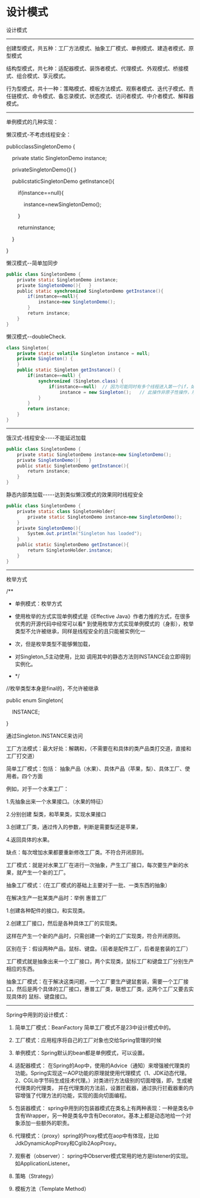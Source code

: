 # 设计模式

设计模式

---

创建型模式，共五种：工厂方法模式、抽象工厂模式、单例模式、建造者模式、原型模式

结构型模式，共七种：适配器模式、装饰者模式、代理模式、外观模式、桥接模式、组合模式、享元模式。

行为型模式，共十一种：策略模式、模板方法模式、观察者模式、迭代子模式、责任链模式、命令模式、备忘录模式、状态模式、访问者模式、中介者模式、解释器模式。

---

单例模式的几种实现：

懒汉模式-不考虑线程安全：

publicclassSingletonDemo {

    private static SingletonDemo  instance;

    privateSingletonDemo(){ }

    publicstaticSingletonDemo getInstance(){

        if(instance==null){

            instance=newSingletonDemo();

        }

        returninstance;

    }

}

懒汉模式--简单加同步

```java
public class SingletonDemo {
    private static SingletonDemo instance;
    private SingletonDemo(){   }
    public static synchronized SingletonDemo getInstance(){
        if(instance==null){
            instance=new SingletonDemo();
        }
        return instance;
    }
}
```

懒汉模式--doubleCheck.

```java
class Singleton{
    private static volatile Singleton instance = null;
    private Singleton() {
    }
    public static Singleton getInstance() {
        if(instance==null) {
            synchronized (Singleton.class) {
                if(instance==null)  // 因为可能同时有多个线程进入第一个if，如果不检查则可能多个实例。
                    instance = new Singleton();   // 此操作非原子性操作，所以加 volatile。
            }
        }
        return instance;
    }
} 
```

---

饿汉式-线程安全----不能延迟加载

```java
public class SingletonDemo {
    private static SingletonDemo instance=new SingletonDemo();
    private SingletonDemo(){   }
    public static SingletonDemo getInstance(){
        return instance;
    }
}
```

静态内部类加载-----达到类似懒汉模式的效果同时线程安全

```java
public class SingletonDemo {
    private static class SingletonHolder{
        private static SingletonDemo instance=new SingletonDemo();
    }
    private SingletonDemo(){
        System.out.println("Singleton has loaded");
    }
    public static SingletonDemo getInstance(){
        return SingletonHolder.instance;
    }
}
```



---

枚举方式

/**

* 单例模式：枚举方式

* 使用枚举的方式实现单例模式是《Effective Java》作者力推的方式，在很多优秀的开源代码中经常可以看* 到使用枚举方式实现单例模式的（身影），枚举类型不允许被继承，同样是线程安全的且只能被实例化一

* 次，但是枚举类型不能够懒加载，

* 对Singleton_5主动使用，比如 调用其中的静态方法则INSTANCE会立即得到实例化。

* */

//枚举类型本身是final的，不允许被继承

public enum Singleton{

    INSTANCE;

}

通过Singleton.INSTANCE来访问

工厂方法模式：最大好处：解耦和，（不需要在和具体的类产品类打交道，直接和工厂打交道）

简单工厂模式：包括： 抽象产品（水果）、具体产品（苹果，梨）、具体工厂、使用者。四个方面

例如，对于一个水果工厂：

1.先抽象出来一个水果接口。（水果的特征）

2.分别创建 梨类，和苹果类，实现水果接口

3.创建工厂类，通过传入的参数，判断是需要梨还是苹果，

4.返回具体的水果。

缺点：每次增加水果都要重新修改工厂类。不符合开闭原则。

工厂模式：就是对水果工厂在进行一次抽象，产生工厂接口，每次要生产新的水果，就产生一个新的工厂。

抽象工厂模式：（在工厂模式的基础上主要对于一批、一类东西的抽象）

在解决生产一批某类产品时：举例 惠普工厂

1.创建各种配件的接口，和实现类。

2.创建工厂接口，然后是各种具体工厂的实现类。

这样在产生一个新的产品时，只需创建一个新的工厂实现类，符合开闭原则。

区别在于：假设两种产品，鼠标、键盘。（前者是配件工厂，后者是套装的工厂）

工厂模式就是抽象出来一个工厂接口，两个实现类，鼠标工厂和键盘工厂分别生产相应的东西。

抽象工厂模式：在于解决这类问题，一个工厂要生产键鼠套装，需要一个工厂接口，然后是两个具体的工厂接口，惠普工厂类，联想工厂类，这两个工厂又要去实现具体的 鼠标、键盘接口。

---

Spring中用到的设计模式：

1. 简单工厂模式：BeanFactory 简单工厂模式不是23中设计模式中的。

2. 工厂模式：应用程序将自己的工厂对象也交给Spring管理的时候

3. 单例模式：Spring默认的bean都是单例模式，可以设置。

4. 适配器模式： 在Spring的Aop中，使用的Advice（通知）来增强被代理类的功能。Spring实现这一AOP功能的原理就使用代理模式（1、JDK动态代理。2、CGLib字节码生成技术代理。）对类进行方法级别的切面增强，即，生成被代理类的代理类， 并在代理类的方法前，设置拦截器，通过执行拦截器重的内容增强了代理方法的功能，实现的面向切面编程。

5. 包装器模式： spring中用到的包装器模式在类名上有两种表现：一种是类名中含有Wrapper，另一种是类名中含有Decorator。基本上都是动态地给一个对象添加一些额外的职责。

6. 代理模式：（proxy）spring的Proxy模式在aop中有体现，比如JdkDynamicAopProxy和Cglib2AopProxy。

7. 观察者（observer）： spring中Observer模式常用的地方是listener的实现。如ApplicationListener。

8. 策略（Strategy）

9. 模板方法（Template Method）
